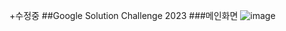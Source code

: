 +수정중
##Google Solution Challenge 2023
###메인화면
![image](https://user-images.githubusercontent.com/82085763/235022256-79bd9cb7-d509-45b5-b29a-58bff571102e.png)
